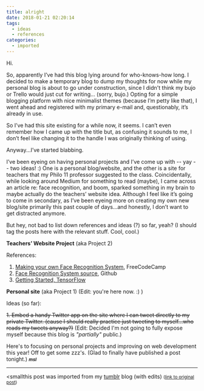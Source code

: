 ```yaml
---
title: alright
date: 2018-01-21 02:20:14
tags:
  - ideas
  - references
categories:
  - imported
---
```


Hi.

So, apparently I’ve had this blog lying around for who-knows-how long. I decided to make a temporary blog to dump my thoughts for now while my personal blog is about to go under construction, since I didn't think my bujo or Trello would just cut for writing... (sorry, bujo.) Opting for a simple blogging platform with nice minimalist themes (because I’m petty like that), I went ahead and registered with my primary e-mail and, questionably, it’s already in use.

So I’ve had this site <!-- more --> existing for a while now, it seems. I can’t even remember how I came up with the title but, as confusing it sounds to me, I don’t feel like changing it to the handle I was originally thinking of using.

Anyway...I’ve started blabbing.

I’ve been eyeing on having personal projects and I’ve come up with -- yay -- two ideas! :) One is a personal blog/website, and the other is a site for teachers that my Philo 11 professor suggested to the class. Coincidentally, while looking around Medium for something to read (maybe), I came across an article re: face recognition, and boom, sparked something in my brain to maybe actually do the teachers’ website idea. Although I feel like it’s going to come in secondary, as I’ve been eyeing more on creating my own new blog/site primarily this past couple of days...and honestly, I don’t want to get distracted anymore.

But hey, not bad to list down references and ideas (?) so far, yeah? (I should tag the posts here with the relevant stuff. Cool, cool.)

**Teachers’ Website Project** (aka Project 2)

References:

1.  [Making your own Face Recognition System](https://medium.freecodecamp.org/making-your-own-face-recognition-system-29a8e728107c), FreeCodeCamp
2.  [Face Recognition System source](https://github.com/Skuldur/facenet-face-recognition), Github
3.  [Getting Started, TensorFlow](https://www.tensorflow.org/get_started/get_started)

**Personal site** (aka Project 1) (Edit: you're here now. :) )

Ideas (so far):

~~1.  Embed a handy Twitter app on the site where I can tweet directly to my private Twitter. (cause I should really practice just tweeting to myself...who reads my tweets anyway?)~~ (Edit: Decided I'm not going to fully expose myself because this blog is _"partially"_ public.)

Here's to focusing on personal projects and improving on web development this year! Off to get some zzz's. (Glad to finally have published a post tonight.) **_<small>msl</small>_**


---------------

<smallthis post was imported from my [tumblr](https://aufeume.tumblr.com) blog (with edits)</small>
<small>([link to original post](https://aufeume.tumblr.com/post/169928464747/alright))</small> 